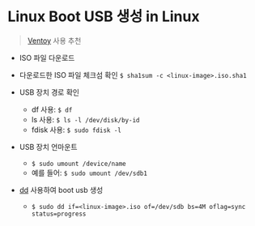 # Linux Boot USB 생성 in Linux

> [Ventoy](https://www.ventoy.net/en/index.html) 사용 추천

- ISO 파일 다운로드

- 다운로드한 ISO 파일 체크섬 확인 `$ sha1sum -c <linux-image>.iso.sha1`

- USB 장치 경로 확인
  - df 사용: `$ df`
  - ls 사용: `$ ls -l /dev/disk/by-id`
  - fdisk 사용: `$ sudo fdisk -l`

- USB 장치 언마운트
  - `$ sudo umount /device/name`
  - 예를 들어: `$ sudo umount /dev/sdb1`

- [dd](https://ko.wikipedia.org/wiki/Dd_(%EC%9C%A0%EB%8B%89%EC%8A%A4)) 사용하여 boot usb 생성
  - `$ sudo dd if=<linux-image>.iso of=/dev/sdb bs=4M oflag=sync status=progress`
